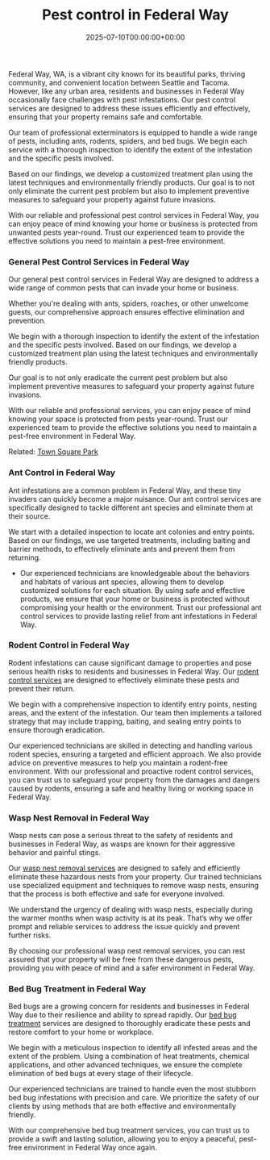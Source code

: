 ﻿---
date: '2025-07-10T00:00:00+00:00'
lastmod: '2025-07-10T00:00:00+03:00'
layout: page
title: Pest control in Federal Way
permalink: /pest-control-in-federal-way/
---

Federal Way, WA, is a vibrant city known for its beautiful parks, thriving community, and convenient location between Seattle and Tacoma. However, like any urban area, residents and businesses in Federal Way occasionally face challenges with pest infestations. Our pest control services are designed to address these issues efficiently and effectively, ensuring that your property remains safe and comfortable.

Our team of professional exterminators is equipped to handle a wide range of pests, including ants, rodents, spiders, and bed bugs. We begin each service with a thorough inspection to identify the extent of the infestation and the specific pests involved.

Based on our findings, we develop a customized treatment plan using the latest techniques and environmentally friendly products. Our goal is to not only eliminate the current pest problem but also to implement preventive measures to safeguard your property against future invasions.

With our reliable and professional pest control services in Federal Way, you can enjoy peace of mind knowing your home or business is protected from unwanted pests year-round. Trust our experienced team to provide the effective solutions you need to maintain a pest-free environment.
### General Pest Control Services in Federal Way
Our general pest control services in Federal Way are designed to address a wide range of common pests that can invade your home or business.

Whether you're dealing with ants, spiders, roaches, or other unwelcome guests, our comprehensive approach ensures effective elimination and prevention.

We begin with a thorough inspection to identify the extent of the infestation and the specific pests involved. Based on our findings, we develop a customized treatment plan using the latest techniques and environmentally friendly products.

Our goal is to not only eradicate the current pest problem but also implement preventive measures to safeguard your property against future invasions.

With our reliable and professional services, you can enjoy peace of mind knowing your space is protected from pests year-round. Trust our experienced team to provide the effective solutions you need to maintain a pest-free environment in Federal Way.

Related:
[Town Square Park](https://pestpolicy.com/town-square-park-federal-way/)
### Ant Control in Federal Way
Ant infestations are a common problem in Federal Way, and these tiny invaders can quickly become a major nuisance. Our ant control services are specifically designed to tackle different ant species and eliminate them at their source.

We start with a detailed inspection to locate ant colonies and entry points. Based on our findings, we use targeted treatments, including baiting and barrier methods, to effectively eliminate ants and prevent them from returning.
- Our experienced technicians are knowledgeable about the behaviors and habitats of various ant species, allowing them to develop customized solutions for each situation.
By using safe and effective products, we ensure that your home or business is protected without compromising your health or the environment. Trust our professional ant control services to provide lasting relief from ant infestations in Federal Way.
### Rodent Control in Federal Way
Rodent infestations can cause significant damage to properties and pose serious health risks to residents and businesses in Federal Way. Our
[rodent control services](https://pestpolicy.com/rodent-control-in-federal-way/)
are designed to effectively eliminate these pests and prevent their return.

We begin with a comprehensive inspection to identify entry points, nesting areas, and the extent of the infestation. Our team then implements a tailored strategy that may include trapping, baiting, and sealing entry points to ensure thorough eradication.

Our experienced technicians are skilled in detecting and handling various rodent species, ensuring a targeted and efficient approach. We also provide advice on preventive measures to help you maintain a rodent-free environment. With our professional and proactive rodent control services, you can trust us to safeguard your property from the damages and dangers caused by rodents, ensuring a safe and healthy living or working space in Federal Way.
### Wasp Nest Removal in Federal Way
Wasp nests can pose a serious threat to the safety of residents and businesses in Federal Way, as wasps are known for their aggressive behavior and painful stings.

Our
[wasp nest removal services](https://pestpolicy.com/wasp-nest-removal-in-federal-way/)
are designed to safely and efficiently eliminate these hazardous nests from your property. Our trained technicians use specialized equipment and techniques to remove wasp nests, ensuring that the process is both effective and safe for everyone involved.

We understand the urgency of dealing with wasp nests, especially during the warmer months when wasp activity is at its peak. That’s why we offer prompt and reliable services to address the issue quickly and prevent further risks.

By choosing our professional wasp nest removal services, you can rest assured that your property will be free from these dangerous pests, providing you with peace of mind and a safer environment in Federal Way.
### Bed Bug Treatment in Federal Way
Bed bugs are a growing concern for residents and businesses in Federal Way due to their resilience and ability to spread rapidly. Our
[bed bug treatment](https://pestpolicy.com/bed-bug-treatment-in-federal-way/)
services are designed to thoroughly eradicate these pests and restore comfort to your home or workplace.

We begin with a meticulous inspection to identify all infested areas and the extent of the problem. Using a combination of heat treatments, chemical applications, and other advanced techniques, we ensure the complete elimination of bed bugs at every stage of their lifecycle.

Our experienced technicians are trained to handle even the most stubborn bed bug infestations with precision and care. We prioritize the safety of our clients by using methods that are both effective and environmentally friendly.

With our comprehensive bed bug treatment services, you can trust us to provide a swift and lasting solution, allowing you to enjoy a peaceful, pest-free environment in Federal Way once again.









